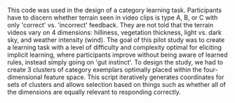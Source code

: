 This code was used in the design of a category learning task.
Participants have to discern whether terrain seen in video clips 
is type A, B, or C with only 'correct' vs. 'incorrect' feedback.
They are not told that the terrain videos vary on 4 dimensions:
hilliness, vegetation thickness, light vs. dark sky, and weather intensity (wind).
The goal of this pilot study was to create a learning task with a level of difficulty
and complexity optimal for eliciting implicit learning, where participants improve
without being aware of learned rules, instead simply going on 'gut instinct'. 
To design the study, we had to create 3 clusters of category exemplars optimally placed 
within the four-dimensional feature space. This script iteratively generates coordinates
for sets of clusters and allows selection based on things such as whether all of the 
dimensions are equally relevant to responding correctly. 
